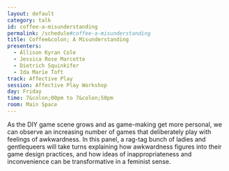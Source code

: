 ```yaml
---
layout: default
category: talk
id: coffee-a-misunderstanding
permalink: /schedule#coffee-a-misunderstanding
title: Coffee&colon; A Misunderstanding
presenters:
  - Allison Kyran Cole
  - Jessica Rose Marcotte
  - Dietrich Squinkifer
  - Ida Marie Toft
track: Affective Play
session: Affective Play Workshop
day: Friday
time: 7&colon;00pm to 7&colon;50pm
room: Main Space
---
```

As the DIY game scene grows and as game-making get more personal, we can observe an increasing number of games that deliberately play with feelings of awkwardness. In this panel, a rag-tag bunch of ladies and gentlequeers will take turns explaining how awkwardness figures into their game design practices, and how ideas of inappropriateness and inconvenience can be transformative in a feminist sense.
